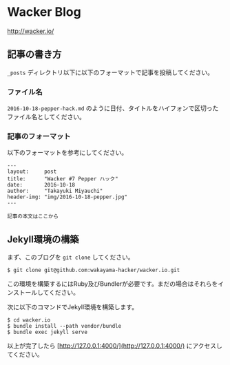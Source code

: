 # Wacker Blog

http://wacker.io/

## 記事の書き方

`_posts` ディレクトリ以下に以下のフォーマットで記事を投稿してください。

### ファイル名

`2016-10-18-pepper-hack.md` のように日付、タイトルをハイフォンで区切ったファイル名としてください。

### 記事のフォーマット

以下のフォーマットを参考にしてください。

```
---
layout:     post
title:      "Wacker #7 Pepper ハック"
date:       2016-10-18
author:     "Takayuki Miyauchi"
header-img: "img/2016-10-18-pepper.jpg"
---

記事の本文はここから
```

## Jekyll環境の構築

まず、このブログを `git clone` してください。

```
$ git clone git@github.com:wakayama-hacker/wacker.io.git
```

この環境を構築するにはRuby及びBundlerが必要です。まだの場合はそれらをインストールしてください。

次に以下のコマンドでJekyll環境を構築します。

```
$ cd wacker.io
$ bundle install --path vendor/bundle
$ bundle exec jekyll serve
```

以上が完了したら [http://127.0.0.1:4000/](http://127.0.0.1:4000/) にアクセスしてください。
